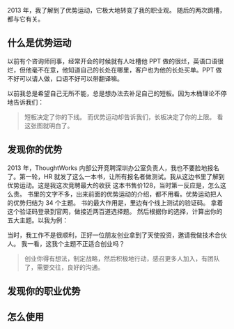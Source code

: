 2013 年，我了解到了优势运动，它极大地转变了我的职业观。
随后的两次跳槽，都与它有关。

## 什么是优势运动
以前有个咨询师同事，经常开会的时候就有人吐槽他 PPT 做的很烂，英语口语很烂，但他毫不在意，他知道自己的长处在哪里，客户也为他的长处买单。PPT 做不好可以请人做，口语不好可以带翻译嘛。

以前我总是希望自己无所不能，总是想办法去补足自己的短板。因为木桶理论不停地告诉我们：
>短板决定了你的下线。
而优势运动却告诉我们，长板决定了你的上限。
看这张图就明白了。

## 发现你的优势
2013 年，ThoughtWorks 内部公开竞聘深圳办公室负责人，我也不要脸地报名了。第一轮，HR 就发了这么一本书，让所有报名者做测试。我从这边书里了解到优势运动。这是我这次竞聘最大的收获
这本书售价128，当时第一反应是，怎么这么贵。
书里的文字不多，出来前面的优势运动的介绍，都不用看。优势运动把人的优势归结为 34 个主题。
书的最大作用是，里边有个线上测试的验证码。
拿着这个验证码登录到官网，做接近两百道选择题。
然后根据你的选择，计算出你的五大主题。以我为例：

当时，我工作不是很顺利，正好一位朋友创业拿到了天使投资，邀请我做技术合伙人。
我一看，这我个主题不正适合创业吗？
>创业你得有想法，制定战略，然后积极地行动，感召更多人加入，有团队了，需要交往，良好的沟通。
## 发现你的职业优势
## 怎么使用